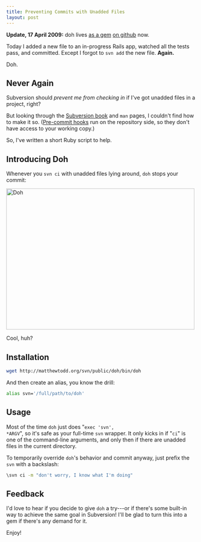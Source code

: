 ```yaml
---
title: Preventing Commits with Unadded Files
layout: post
---
```

<p class="update"><strong>Update, 17 April 2009:</strong> doh lives <a href="{{ "/2008/04/09/doh-021.html" | absolute_url }}">as a gem</a> <a href="http://github.com/matthewtodd/doh">on github</a> now.</p>

Today I added a new file to an in-progress Rails app, watched all the tests pass, and committed. Except I forgot to <code>svn add</code> the new file. <strong>Again.</strong>

Doh.

<h2>Never Again</h2>

Subversion should <em>prevent me from checking in</em> if I've got unadded files in a project, right?

But looking through the <a href="http://svnbook.red-bean.com">Subversion book</a> and <code>man</code> pages, I couldn't find how to make it so. (<a href="http://svnbook.red-bean.com/nightly/en/svn.ref.reposhooks.pre-commit.html">Pre-commit hooks</a> run on the repository side, so they don't have access to your working copy.)

So, I've written a short Ruby script to help.

<h2>Introducing Doh</h2>

Whenever you <code>svn ci</code> with unadded files lying around, <code>doh</code> stops your commit:

<a href="http://www.flickr.com/photos/mtodd/1146644954/" title="Photo Sharing"><img src="http://farm2.static.flickr.com/1034/1146644954_c451bd6f2c.jpg" width="500" height="375" alt="Doh" /></a>

Cool, huh?

<h2>Installation</h2>

```bash
wget http://matthewtodd.org/svn/public/doh/bin/doh
```

And then create an alias, you know the drill:

```bash
alias svn='/full/path/to/doh'
```

<h2>Usage</h2>

Most of the time <code>doh</code> just does "<code>exec 'svn', *ARGV</code>", so it's safe as your full-time <code>svn</code> wrapper. It only kicks in if "<code>ci</code>" is one of the command-line arguments, and only then if there are unadded files in the current directory.

To temporarily override <code>doh</code>'s behavior and commit anyway, just prefix the <code>svn</code> with a backslash:

```bash
\svn ci -m "don't worry, I know what I'm doing"
```

<h2>Feedback</h2>

I'd love to hear if you decide to give <code>doh</code> a try---or if there's some built-in way to achieve the same goal in Subversion! I'll be glad to turn this into a gem if there's any demand for it.

Enjoy!
